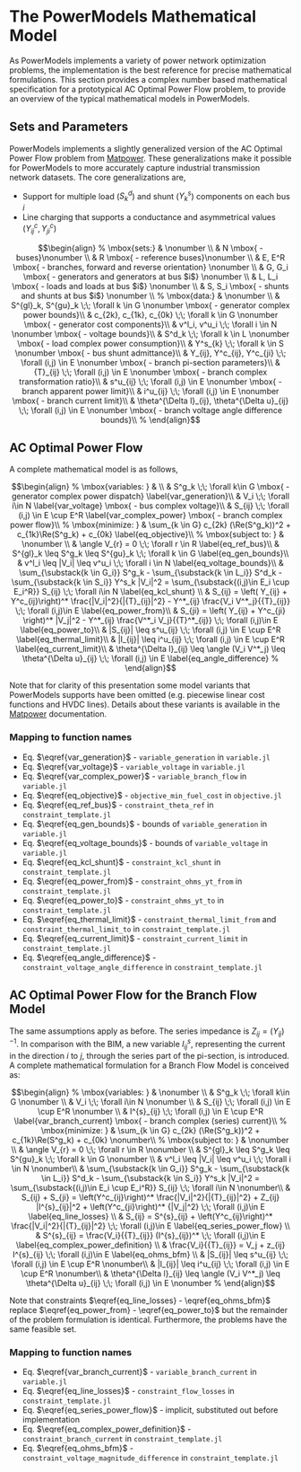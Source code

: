 # The PowerModels Mathematical Model

As PowerModels implements a variety of power network optimization problems, the implementation is the best reference for precise mathematical formulations.  This section provides a complex number based mathematical specification for a prototypical AC Optimal Power Flow problem, to provide an overview of the typical mathematical models in PowerModels.
## Sets and Parameters

PowerModels implements a slightly generalized version of the AC Optimal Power Flow problem from [Matpower](http://www.pserc.cornell.edu/matpower/).  These generalizations make it possible for PowerModels to more accurately capture industrial transmission network datasets.  The core generalizations are,

- Support for multiple load ($S^d_k$) and shunt ($Y^s_{k}$) components on each bus $i$
- Line charging that supports a conductance and asymmetrical values ($Y^c_{ij}, Y^c_{ji}$)


```math
\begin{align}
%
\mbox{sets:} & \nonumber \\
& N \mbox{ - buses}\nonumber \\
& R \mbox{ - reference buses}\nonumber \\
& E, E^R \mbox{ - branches, forward and reverse orientation} \nonumber \\
& G, G_i \mbox{ - generators and generators at bus $i$} \nonumber \\
& L, L_i \mbox{ - loads and loads at bus $i$} \nonumber \\
& S, S_i \mbox{ - shunts and shunts at bus $i$} \nonumber \\
%
\mbox{data:} & \nonumber \\
& S^{gl}_k, S^{gu}_k \;\; \forall k \in G \nonumber \mbox{ - generator complex power bounds}\\
& c_{2k}, c_{1k}, c_{0k} \;\; \forall k \in G \nonumber  \mbox{ - generator cost components}\\
& v^l_i, v^u_i \;\; \forall i \in N \nonumber \mbox{ - voltage bounds}\\
& S^d_k \;\; \forall k \in L \nonumber \mbox{ - load complex power consumption}\\
& Y^s_{k} \;\; \forall k \in S \nonumber \mbox{ - bus shunt admittance}\\
& Y_{ij}, Y^c_{ij}, Y^c_{ji} \;\; \forall (i,j) \in E \nonumber \mbox{ - branch pi-section parameters}\\
& {T}_{ij} \;\; \forall (i,j) \in E \nonumber \mbox{ - branch complex transformation ratio}\\
& s^u_{ij}  \;\; \forall (i,j) \in E \nonumber \mbox{ - branch apparent power limit}\\
& i^u_{ij}  \;\; \forall (i,j) \in E \nonumber \mbox{ - branch current limit}\\
& \theta^{\Delta l}_{ij}, \theta^{\Delta u}_{ij} \;\; \forall (i,j) \in E \nonumber \mbox{ - branch voltage angle difference bounds}\\
%
\end{align}
```

## AC Optimal Power Flow

A complete mathematical model is as follows,

```math
\begin{align}
%
\mbox{variables: } &  \\
& S^g_k \;\; \forall k\in G \mbox{ - generator complex power dispatch} \label{var_generation}\\
& V_i \;\; \forall i\in N \label{var_voltage} \mbox{ - bus complex voltage}\\
& S_{ij} \;\; \forall (i,j) \in E \cup E^R  \label{var_complex_power} \mbox{ - branch complex power flow}\\
%
\mbox{minimize: } & \sum_{k \in G} c_{2k} (\Re(S^g_k))^2 + c_{1k}\Re(S^g_k) + c_{0k} \label{eq_objective}\\
%
\mbox{subject to: } & \nonumber \\
& \angle V_{r} = 0  \;\; \forall r \in R \label{eq_ref_bus}\\
& S^{gl}_k \leq S^g_k \leq S^{gu}_k \;\; \forall k \in G  \label{eq_gen_bounds}\\
& v^l_i \leq |V_i| \leq v^u_i \;\; \forall i \in N \label{eq_voltage_bounds}\\
& \sum_{\substack{k \in G_i}} S^g_k - \sum_{\substack{k \in L_i}} S^d_k - \sum_{\substack{k \in S_i}} Y^s_k |V_i|^2 = \sum_{\substack{(i,j)\in E_i \cup E_i^R}} S_{ij} \;\; \forall i\in N \label{eq_kcl_shunt} \\
& S_{ij} = \left( Y_{ij} + Y^c_{ij}\right)^* \frac{|V_i|^2}{|{T}_{ij}|^2} - Y^*_{ij} \frac{V_i V^*_j}{{T}_{ij}} \;\; \forall (i,j)\in E \label{eq_power_from}\\
& S_{ji} = \left( Y_{ij} + Y^c_{ji} \right)^* |V_j|^2 - Y^*_{ij} \frac{V^*_i V_j}{{T}^*_{ij}} \;\; \forall (i,j)\in E \label{eq_power_to}\\
& |S_{ij}| \leq s^u_{ij} \;\; \forall (i,j) \in E \cup E^R \label{eq_thermal_limit}\\
& |I_{ij}| \leq i^u_{ij} \;\; \forall (i,j) \in E \cup E^R \label{eq_current_limit}\\
& \theta^{\Delta l}_{ij} \leq \angle (V_i V^*_j) \leq \theta^{\Delta u}_{ij} \;\; \forall (i,j) \in E \label{eq_angle_difference}
%
\end{align}
```

Note that for clarity of this presentation some model variants that PowerModels supports have been omitted (e.g. piecewise linear cost functions and HVDC lines).  Details about these variants is available in the [Matpower](http://www.pserc.cornell.edu/matpower/) documentation.


### Mapping to function names
- Eq. $\eqref{var_generation}$ - `variable_generation` in `variable.jl`
- Eq. $\eqref{var_voltage}$ - `variable_voltage` in `variable.jl`
- Eq. $\eqref{var_complex_power}$ - `variable_branch_flow` in `variable.jl`
- Eq. $\eqref{eq_objective}$ - `objective_min_fuel_cost` in `objective.jl`
- Eq. $\eqref{eq_ref_bus}$ - `constraint_theta_ref` in `constraint_template.jl`
- Eq. $\eqref{eq_gen_bounds}$ - bounds of `variable_generation` in `variable.jl`
- Eq. $\eqref{eq_voltage_bounds}$ - bounds of `variable_voltage` in `variable.jl`
- Eq. $\eqref{eq_kcl_shunt}$ - `constraint_kcl_shunt` in `constraint_template.jl`
- Eq. $\eqref{eq_power_from}$ - `constraint_ohms_yt_from` in `constraint_template.jl`
- Eq. $\eqref{eq_power_to}$ - `constraint_ohms_yt_to` in `constraint_template.jl`
- Eq. $\eqref{eq_thermal_limit}$ - `constraint_thermal_limit_from` and `constraint_thermal_limit_to` in `constraint_template.jl`
- Eq. $\eqref{eq_current_limit}$ - `constraint_current_limit` in `constraint_template.jl`
- Eq. $\eqref{eq_angle_difference}$ - `constraint_voltage_angle_difference` in `constraint_template.jl`




## AC Optimal Power Flow for the Branch Flow Model
The same assumptions apply as before. The series impedance is $Z_{ij}=(Y_{ij})^{-1}$.
In comparison  with the BIM, a new variable $I^{s}_{ij}$, representing the current in the direction $i$ to $j$, through the series part of the pi-section, is introduced.
A complete mathematical formulation for a Branch Flow Model is conceived as:

```math
\begin{align}
%
\mbox{variables: } & \nonumber \\
& S^g_k \;\; \forall k\in G \nonumber \\
& V_i \;\; \forall i\in N \nonumber \\
& S_{ij} \;\; \forall (i,j) \in E \cup E^R \nonumber \\
& I^{s}_{ij} \;\; \forall (i,j) \in E \cup E^R \label{var_branch_current}  \mbox{ - branch complex (series) current}\\
%
\mbox{minimize: } & \sum_{k \in G} c_{2k} (\Re(S^g_k))^2 + c_{1k}\Re(S^g_k) + c_{0k} \nonumber\\
%
\mbox{subject to: } & \nonumber \\
& \angle V_{r} = 0  \;\; \forall r \in R \nonumber \\
& S^{gl}_k \leq S^g_k \leq S^{gu}_k \;\; \forall k \in G \nonumber \\
& v^l_i \leq |V_i| \leq v^u_i \;\; \forall i \in N \nonumber\\
& \sum_{\substack{k \in G_i}} S^g_k - \sum_{\substack{k \in L_i}} S^d_k - \sum_{\substack{k \in S_i}} Y^s_k |V_i|^2 = \sum_{\substack{(i,j)\in E_i \cup E_i^R}} S_{ij} \;\; \forall i\in N \nonumber\\
& S_{ij} +  S_{ji} = \left(Y^c_{ij}\right)^* \frac{|V_i|^2}{|{T}_{ij}|^2} + Z_{ij} |I^{s}_{ij}|^2 +  \left(Y^c_{ji}\right)^* {|V_j|^2}  \;\; \forall (i,j)\in E \label{eq_line_losses} \\
& S_{ij} = S^{s}_{ij} + \left(Y^c_{ij}\right)^* \frac{|V_i|^2}{|{T}_{ij}|^2}  \;\; \forall (i,j)\in E \label{eq_series_power_flow} \\
& S^{s}_{ij} = \frac{V_i}{{T}_{ij}} (I^{s}_{ij})^*  \;\; \forall (i,j)\in E \label{eq_complex_power_definition} \\
& \frac{V_i}{{T}_{ij}} = V_j + z_{ij} I^{s}_{ij}  \;\; \forall (i,j)\in E \label{eq_ohms_bfm} \\
& |S_{ij}| \leq s^u_{ij} \;\; \forall (i,j) \in E \cup E^R \nonumber\\
& |I_{ij}| \leq i^u_{ij} \;\; \forall (i,j) \in E \cup E^R \nonumber\\
& \theta^{\Delta l}_{ij} \leq \angle (V_i V^*_j) \leq \theta^{\Delta u}_{ij} \;\; \forall (i,j) \in E \nonumber
%
\end{align}
```

Note that constraints $\eqref{eq_line_losses} - \eqref{eq_ohms_bfm}$ replace $\eqref{eq_power_from} - \eqref{eq_power_to}$ but the remainder of the problem formulation is identical. Furthermore, the problems have the same feasible set.  

### Mapping to function names
- Eq. $\eqref{var_branch_current}$ - `variable_branch_current` in `variable.jl`
- Eq. $\eqref{eq_line_losses}$ - `constraint_flow_losses` in `constraint_template.jl`
- Eq. $\eqref{eq_series_power_flow}$ - implicit, substituted out before implementation
- Eq. $\eqref{eq_complex_power_definition}$ - `constraint_branch_current` in `constraint_template.jl`
- Eq. $\eqref{eq_ohms_bfm}$ - `constraint_voltage_magnitude_difference` in `constraint_template.jl`
